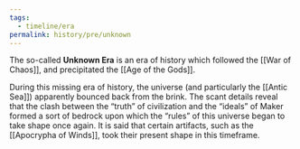 ```yaml
---
tags:
  - timeline/era
permalink: history/pre/unknown
---
```


The so-called **Unknown Era** is an era of history which followed the [[War of Chaos]], and precipitated the [[Age of the Gods]].

During this missing era of history, the universe (and particularly the [[Antic Sea]]) apparently bounced back from the brink. The scant details reveal that the clash between the “truth” of civilization and the “ideals” of Maker formed a sort of bedrock upon which the “rules” of this universe began to take shape once again. It is said that certain artifacts, such as the [[Apocrypha of Winds]], took their present shape in this timeframe.